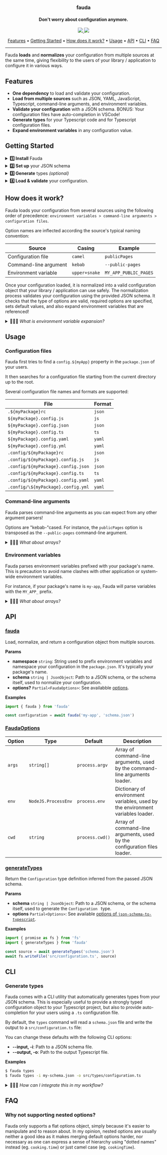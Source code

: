 <h3 align="center">fauda</h3>
<h4 align="center">Don't worry about configuration anymore.</h4>

<p align="center">
  <a href="https://www.npmjs.com/package/fauda">
    <img src="https://img.shields.io/npm/v/fauda" />
  </a>
  <a href="https://github.com/ngryman/fauda/actions">
    <img src="https://img.shields.io/github/workflow/status/ngryman/fauda/ci" />
  </a>
</p>

<p align="center">
  <a href="#features">Features</a> •
  <a href="#getting-started">Getting Started</a> •
  <a href="#how-does-it-work">How does it work?</a> •
  <a href="#usage">Usage</a> •
  <a href="#api">API</a> •
  <a href="#cli">CLI</a> •
  <a href="#faq">FAQ</a>
</p>

---

Fauda **loads** and **normalizes** your configuration from multiple sources at the same time, giving flexibility to the users of your library / application to configure it in various ways.

## Features

- **One dependency** to load and validate your configuration.
- **Load from multiple sources** such as JSON, YAML, JavaScript, Typescript, command-line arguments, and environment variables.
- **Validate your configuration** with a JSON schema. BONUS: Your configuration files have auto-completion in VSCode!
- **Generate types** for your Typescript code and for Typescript configuration files.
- **Expand environment variables** in any configuration value.

## Getting Started

<details>
<summary><b>1️⃣ Install</b> Fauda</summary><br>

```sh
npm install fauda
```

</details>

<details>
<summary><b>2️⃣ Set up</b> your JSON schema</summary><br>

Create a `schema.json` file:

```json
{
  "$schema": "http://json-schema.org/draft-07/schema",
  "title": "My awesome app configuration",
  "type": "object",
  "properties": {
    "$schema": {
      "description": "Path to my app's schema.",
      "type": "string"
    },
    "port": {
      "description": "The port the server listens to.",
      "type": "number",
      "default": 3000
    },
    "open": {
      "description": "Open in a browser tab if true.",
      "type": "boolean",
      "default": false
    },
    "mode": {
      "description": "Mode of the app.",
      "type": "string",
      "enum": ["development", "production"],
      "default": "${NODE_ENV}"
    },
    "publicPages": {
      "description": "A list of public pages.",
      "type": "array",
      "items": {
        "type": "string"
      }
    }
  },
  "required": ["publicPages"]
}
```

Fauda relies on a [JSON schema](https://json-schema.org/) to load and validate your configuration, but also to generate types.

For more information on how to creat this schema, please take a look at the [Getting Started](https://json-schema.org/learn/getting-started-step-by-step.html) guide.

</details>

<details>
<summary><b>3️⃣ Generate</b> types <i>(optional)</i></summary><br>

Generate a `src/configuration.ts` file:

```sh
$ npx fauda types
```

For more information, please take a look at [CLI](#cli).

```ts
export interface Configuration {
  port?: number
  open?: boolean
  mode?: 'development' | 'production'
  publicPages: string[]
}
```

</details>

<details>
<summary><b>4️⃣ Load & validate</b> your configuration.</summary><br>

Assuming your package is named `my-app`:

```ts
import { fauda } from 'fauda'
import { Configuration } from './configuration'

async function loadConfiguration() {
  try {
    const configuration = await fauda<Configuration>('my-app')
  } catch (err) {
    console.error(err.message)
  }
}
```

</details>

## How does it work?

Fauda loads your configuration from several sources using the following order of precedence: `environment variables > command-line arguments > configuration files`.

Option names are inflected according the source's typical naming convention:

| Source                | Casing        | Example               |
| --------------------- | ------------- | --------------------- |
| Configuration file    | `camel`       | `publicPages`         |
| Command-line argument | `kebab`       | `--public-pages`      |
| Environment variable  | `upper+snake` | `MY_APP_PUBLIC_PAGES` |

Once your configuration loaded, it is normalized into a valid configuration object that your library / application can use safely. The normalization process validates your configuration using the provided JSON schema. It checks that the type of options are valid, required options are specified, sets default values, and also expand environment variables that are referenced!

<details>
<summary>🙋🏻‍♂️ <i>What is environment variable expansion?</i></summary><br>

You can reference an environment variable's name as your option's value. Fauda will replace it by the variable's value when loading the configuration.

Here's an example of an option referencing a environment variable:

```json
{
  "mode": "${NODE_ENV}"
}
```

</details>

## Usage

### Configuration files

Fauda first tries to find a `config.${myApp}` property in the `package.json` of your users.

It then searches for a configuration file starting from the current directory up to the root.

Several configuration file names and formats are supported:

| File                               | Format |
| ---------------------------------- | ------ |
| `.${myPackage}rc`                  | `json` |
| `${myPackage}.config.js`           | `js`   |
| `${myPackage}.config.json`         | `json` |
| `${myPackage}.config.ts`           | `ts`   |
| `${myPackage}.config.yaml`         | `yaml` |
| `${myPackage}.config.yml`          | `yaml` |
| `.config/${myPackage}rc`           | `json` |
| `.config/${myPackage}.config.js`   | `js`   |
| `.config/${myPackage}.config.json` | `json` |
| `.config/${myPackage}.config.ts`   | `ts`   |
| `.config/${myPackage}.config.yaml` | `yaml` |
| `.config/\${myPackage}.config.yml` | `yaml` |

### Command-line arguments

Fauda parses command-line arguments as you can expect from any other argument parsers!

Options are "kebab-"cased. For instance, the `publicPages` option is transposed as the `--public-pages` command-line argument.

<details>
<summary>🙋🏻‍♂️ <i>What about arrays?</i></summary><br>

Arrays are supported in two ways.

1. Declare a JSON-compatible array as value.
2. Use the same argument multiple times.

Here's an example that gives the same result:

```sh
$ my-app --public-pages=/home --public-pages=/about
$ my-app --types="['/home', '/about']"
```

</details>

### Environment variables

Fauda parses environment variables prefixed with your package's name. This is precaution to avoid name clashes with other application or system-wide environment variables.

For instance, if your package's name is `my-app`, Fauda will parse variables with the `MY_APP_` prefix.

<details>
<summary>🙋🏻‍♂️ <i>What about arrays?</i></summary><br>

Arrays are supported! You simply need to declare a JSON-compatible array wrapped between quotes.

Here's an example:

```sh
$ MY_APP_PUBLIC_PAGES="['/home', '/about']"
```

</details>

## API

### [fauda](src/fauda.ts)

Load, normalize, and return a configuration object from multiple sources.

**Params**

- **namespace** `string`: String used to prefix environment variables and namespace your configuration in the `package.json`. It's typically your package's name.
- **schema** `string | JsonObject`: Path to a JSON schema, or the schema itself, used to normalize your configuration.
- **options?** `Partial<FaudaOptions>`: See availabble [options](#options).

**Examples**

```ts
import { fauda } from 'fauda'

const configuration = await fauda('my-app', 'schema.json')
```

### [FaudaOptions](src/types.ts)

| Option | Type                | Default         | Description                                                                    |
| ------ | ------------------- | --------------- | ------------------------------------------------------------------------------ |
| `args` | `string[]`          | `process.argv`  | Array of command-line arguments, used by the command-line arguments loader.    |
| `env`  | `NodeJS.ProcessEnv` | `process.env`   | Dictionary of environment variables, used by the environment variables loader. |
| `cwd`  | `string`            | `process.cwd()` | Array of command-line arguments, used by the configuration files loader.       |

### [generateTypes](src/generator.ts)

Return the `Configuration` type definition inferred from the passed JSON schema.

**Params**

- **schema** `string | JsonObject`: Path to a JSON schema, or the schema itself, used to generate the `Configuration ` type.
- **options** `Partial<Options>`: See available [options of `json-schema-to-typescript`](https://github.com/bcherny/json-schema-to-typescript#options).

**Examples**

```ts
import { promise as fs } from 'fs'
import { generateTypes } from 'fauda'

const source = await generateTypes('schema.json')
await fs.writeFile('src/configuration.ts', source)
```

## CLI

### Generate types

Fauda comes with a CLI utility that automatically generates types from your JSON schema. This is especially useful to provide a strongly typed configuration object to your Typescript project, but also to provide auto-completion for your users using a `.ts` configuration file.

By default, the `types` command will read a `schema.json` file and write the output to a `src/configuration.ts` file:

You can change these defaults with the following CLI options:

- **--input, -i**: Path to a JSON schema file.
- **--output, -o**: Path to the output Typescript file.

**Examples**

```sh
$ fauda types
$ fauda types -i my-schema.json -o src/types/configuration.ts
```

<details>
<summary>🙋🏻‍♂️ <i>How can I integrate this in my workflow?</i></summary><br>

Typescript projects generally have a `build` script to transpile sources to plain JavaScript. You can generate your types right before using with the `prebuild` script:

```json
{
  "scripts": {
    "build": "tsc",
    "prebuild": "fauda types"
  }
}
```

Usually you will also want to watch for changes to your schema and reflect these changes in the generated types to benefit from your IDE's automcompletion.

Assuming you have `dev` script that watches for changes, you could split your scripts to transpile your code and generate your types

Assuming your project has `build` script, you can create a dedicated `build:config:types` script to generate your types:
Arrays are supported! You simply need to declare a JSON-compatible array wrapped between quotes.

Here's an example:

```sh
$ MY_APP_PUBLIC_PAGES="['/home', '/about']"
```

</details>

## FAQ

### Why not supporting nested options?

Fauda only supports a flat options object, simply because it's easier to manipulate and to reason about. In my opinion, nested options are usually neither a good idea as it makes merging default options harder, nor necessary as one can express a sense of hierarchy using "dotted names" instead (eg. `cooking.time`) or just camel case (eg. `cookingTime`).
